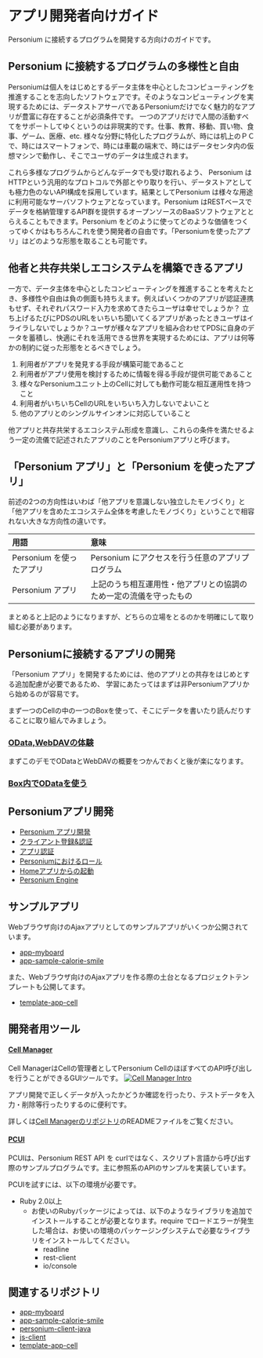 # アプリ開発者向けガイド

Personium に接続するプログラムを開発する方向けのガイドです。

## Personium に接続するプログラムの多様性と自由
Personiumは個人をはじめとするデータ主体を中心としたコンピューティングを推進することを志向したソフトウェアです。そのようなコンピューティングを実現するためには、データストアサーバであるPersoniumだけでなく魅力的なアプリが豊富に存在することが必須条件です。
一つのアプリだけで人間の活動すべてをサポートしてゆくというのは非現実的です。仕事、教育、移動、買い物、食事、ゲーム、医療、etc. 様々な分野に特化したプログラムが、時には机上のＰＣで、時にはスマートフォンで、時には車載の端末で、時にはデータセンタ内の仮想マシンで動作し、そこでユーザのデータは生成されます。

これら多様なプログラムからどんなデータでも受け取れるよう、 Personium はHTTPという汎用的なプロトコルで外部とやり取りを行い、データストアとしても極力色のないAPI構成を採用しています。結果としてPersonium は様々な用途に利用可能なサーバソフトウェアとなっています。Personium はRESTベースでデータを格納管理するAPI群を提供するオープンソースのBaaSソフトウェアととらえることもできます。Personium をどのように使ってどのような価値をつくってゆくかはもちろんこれを使う開発者の自由です。「Personiumを使ったアプリ」はどのような形態を取ることも可能です。

## 他者と共存共栄しエコシステムを構築できるアプリ
一方で、データ主体を中心としたコンピューティングを推進することを考えたとき、多様性や自由は負の側面も持ちえます。例えばいくつかのアプリが認証連携もせず、それぞれパスワード入力を求めてきたらユーザは幸せでしょうか？ 立ち上げるたびにPDSのURLをいちいち聞いてくるアプリがあったときユーザはイライラしないでしょうか？ユーザが様々なアプリを組み合わせてPDSに自身のデータを蓄積し、快適にそれを活用できる世界を実現するためには、アプリは何等かの制約に従った形態をとるべきでしょう。

1. 利用者がアプリを発見する手段が構築可能であること
1. 利用者がアプリ使用を検討するために情報を得る手段が提供可能であること
1. 様々なPersoniumユニット上のCellに対しても動作可能な相互運用性を持つこと
1. 利用者がいちいちCellのURLをいちいち入力しないでよいこと
1. 他のアプリとのシングルサインオンに対応していること

他アプリと共存共栄するエコシステム形成を意識し、これらの条件を満たせるよう一定の流儀で記述されたアプリのことをPersoniumアプリと呼びます。

## 「Personium アプリ」と「Personium を使ったアプリ」

前述の2つの方向性はいわば「他アプリを意識しない独立したモノづくり」と「他アプリを含めたエコシステム全体を考慮したモノづくり」ということで相容れない大きな方向性の違いです。

|用語|意味|
|:--|:--|
|Personium を使ったアプリ|Personium にアクセスを行う任意のアプリプログラム|
|Personium アプリ |上記のうち相互運用性・他アプリとの協調のため一定の流儀を守ったもの|

まとめると上記のようになりますが、どちらの立場をとるのかを明確にして取り組む必要があります。


## Personiumに接続するアプリの開発

「Personium アプリ」を開発するためには、他のアプリとの共存をはじめとする追加配慮が必要であるため、
学習にあたってはまずは非Personiumアプリから始めるのが容易です。

まず一つのCellの中の一つのBoxを使って、そこにデータを書いたり読んだりすることに取り組んでみましょう。

### [OData,WebDAVの体験](https://demo.personium.io/baas-demo/1/index.html)

まずこのデモでODataとWebDAVの概要をつかんでおくと後が楽になります。

### [Box内でODataを使う](./using_odata.md)


## Personiumアプリ開発

* [Personium アプリ開発](./Personium_Apps.md)  
* [クライアント登録&認証](../user_guide/004_Client_auth.md)
* [アプリ認証](./app_authn.md)
* [Personiumにおけるロール](./Roles.md)
* [Homeアプリからの起動](./launch_from_homeapp.md)
* [Personium Engine](./Personium-Engine.md)

## サンプルアプリ

Webブラウザ向けのAjaxアプリとしてのサンプルアプリがいくつか公開されています。

* [app-myboard](https://github.com/personium/app-myboard)
* [app-sample-calorie-smile](https://github.com/personium/app-sample-calorie-smile)

また、Webブラウザ向けのAjaxアプリを作る際の土台となるプロジェクトテンプレートも公開してます。

* [template-app-cell](https://github.com/personium/template-app-cell)


## 開発者用ツール

#### [Cell Manager](https://github.com/personium/app-uc-unit-manager)
Cell ManagerはCellの管理者としてPersonium CellのほぼすべてのAPI呼び出しを行うことができるGUIツールです。
[![Cell Manager Intro](https://img.youtube.com/vi/d1_pET0M-YA/3.jpg)](https://www.youtube.com/embed/d1_pET0M-YA)

アプリ開発で正しくデータが入ったかどうか確認を行ったり、テストデータを入力・削除等行ったりするのに便利です。

詳しくは[Cell Managerのリポジトリ](https://github.com/personium/app-uc-unit-manager)のREADMEファイルをご覧ください。


#### [PCUI](https://github.com/personium/pcui)

PCUIは、Personium REST API を curlではなく、スクリプト言語から呼び出す際のサンプルプログラムです。主に参照系のAPIのサンプルを実装しています。

PCUIを試すには、以下の環境が必要です。
* Ruby 2.0以上
    * お使いのRubyパッケージによっては、以下のようなライブラリを追加でインストールすることが必要となります。require でロードエラーが発生した場合は、お使いの環境のパッケージングシステムで必要なライブラリをインストールしてください。
        * readline
        * rest-client
        * io/console



## 関連するリポジトリ

* [app-myboard](https://github.com/personium/app-myboard)
* [app-sample-calorie-smile](https://github.com/personium/app-sample-calorie-smile)
* [personium-client-java](https://github.com/personium/personium-client-java)
* [js-client](https://github.com/personium/js-client)
* [template-app-cell](https://github.com/personium/template-app-cell)
